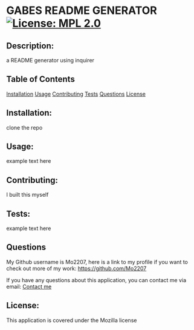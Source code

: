 # GABES README GENERATOR [![License: MPL 2.0](https://img.shields.io/badge/License-MPL_2.0-brightgreen.svg)](https://opensource.org/licenses/MPL-2.0)

## Description: 
a README generator using inquirer

## Table of Contents
[Installation](#installation)
[Usage](#usage)
[Contributing](#contributing)
[Tests](#tests)
[Questions](#questions)
[License](#license)

## Installation:
clone the repo
    
## Usage:
example text here
    
## Contributing:
I built this myself
    
## Tests:
example text here

## Questions
My Github username is Mo2207, here is a link to my profile if you want to check out more of my work: 
https://github.com/Mo2207

If you have any questions about this application, you can contact me via email: 
[Contact me](mailto:gabemorris1042@gmail.com)

## License:
This application is covered under the Mozilla license